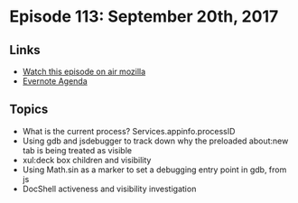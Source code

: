 # Episode 113: September 20th, 2017

## Links
* [Watch this episode on air mozilla](https://air.mozilla.org/the-joy-of-coding-episode-113/)
* [Evernote Agenda](https://www.evernote.com/l/AbIhfkc9kSdFU5xHKnhw8VXO1ei_D4EV1H0)

## Topics

* What is the current process? Services.appinfo.processID
* Using gdb and jsdebugger to track down why the preloaded about:new tab is being treated as visible
* xul:deck box children and visibility
* Using Math.sin as a marker to set a debugging entry point in gdb, from js
* DocShell activeness and visibility investigation
